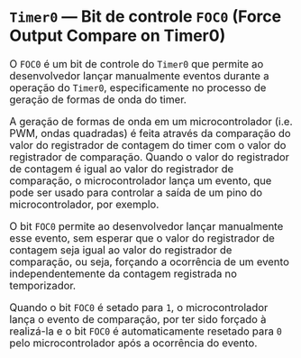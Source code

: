 <style scoped>
    ul, ol {
        font-size: 16px;
    }
    h2 {
        font-size: 28px;
    }
    h3 {
        font-size: 24px;
    }
    p {
        font-size: 18px;
    }
</style>

## `Timer0` — Bit de controle `FOC0` (Force Output Compare on Timer0)

O `FOC0` é um bit de controle do `Timer0` que permite ao desenvolvedor lançar manualmente eventos durante a operação do `Timer0`, especificamente no processo de geração de formas de onda do timer.

A geração de formas de onda em um microcontrolador (i.e. PWM, ondas quadradas) é feita através da comparação do valor do registrador de contagem do timer com o valor do registrador de comparação. Quando o valor do registrador de contagem é igual ao valor do registrador de comparação, o microcontrolador lança um evento, que pode ser usado para controlar a saída de um pino do microcontrolador, por exemplo.

O bit `FOC0` permite ao desenvolvedor lançar manualmente esse evento, sem esperar que o valor do registrador de contagem seja igual ao valor do registrador de comparação, ou seja, forçando a ocorrência de um evento independentemente da contagem registrada no temporizador.

Quando o bit `FOC0` é setado para `1`, o microcontrolador lança o evento de comparação, por ter sido forçado à realizá-la e o bit `FOC0` é automaticamente resetado para `0` pelo microcontrolador após a ocorrência do evento.
